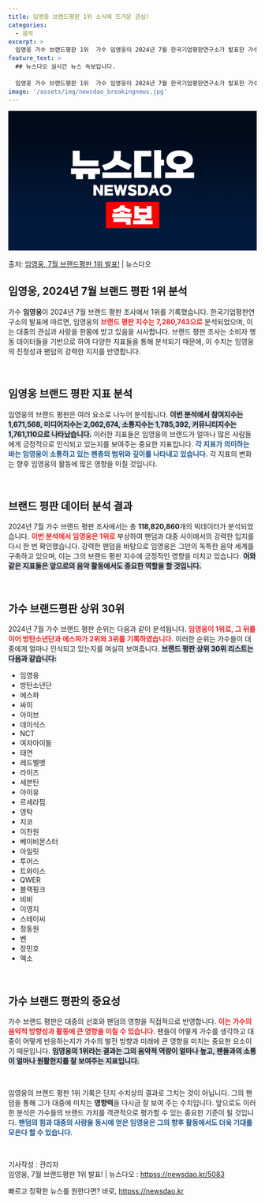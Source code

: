 ```yaml
---
title: 임영웅 브랜드평판 1위 소식에 뜨거운 관심!
categories:
  - 음악
excerpt: >
  임영웅 가수 브랜드평판 1위  가수 임영웅이 2024년 7월 한국기업평판연구소가 발표한 가수 브랜드평판 빅데…
feature_text: >
  ## 뉴스다오 실시간 뉴스 속보입니다.

  임영웅 가수 브랜드평판 1위  가수 임영웅이 2024년 7월 한국기업평판연구소가 발표한 가수 브랜드평판 빅데…
image: '/assets/img/newsdao_breakingnews.jpg'
---
```


![뉴스다오 속보](/assets/img/newsdao_breakingnews.jpg)

<p>출처: <a href="httpss://newsdao.kr/5083" rel="dofollow">임영웅, 7월 브랜드평판 1위 발표!</a> | 뉴스다오</p>

<h2 data-ke-size="size26">임영웅, 2024년 7월 브랜드 평판 1위 분석</h2>

<p data-ke-size="size16">가수 <b>임영웅</b>이 2024년 7월 브랜드 평판 조사에서 1위를 기록했습니다. 한국기업평판연구소의 발표에 따르면, 임영웅의 <b><span style="color: #ee2323;">브랜드 평판 지수는 7,280,743으로</span></b> 분석되었으며, 이는 대중의 관심과 사랑을 한몸에 받고 있음을 시사합니다. 브랜드 평판 조사는 소비자 행동 데이터들을 기반으로 하여 다양한 지표들을 통해 분석되기 때문에, 이 수치는 임영웅의 진정성과 팬덤의 강력한 지지를 반영합니다.</p>

<p data-ke-size="size16">&nbsp;</p>

<h2 data-ke-size="size26">임영웅 브랜드 평판 지표 분석</h2>

<p data-ke-size="size16">임영웅의 브랜드 평판은 여러 요소로 나누어 분석됩니다. <b><span style="background-color: #21538527;">이번 분석에서 참여지수는 1,671,568, 미디어지수는 2,062,674, 소통지수는 1,785,392, 커뮤니티지수는 1,761,110으로 나타났습니다.</span></b> 이러한 지표들은 임영웅의 브랜드가 얼마나 많은 사람들에게 긍정적으로 인식되고 있는지를 보여주는 중요한 지표입니다. <b><span style="color: #1a5490;">각 지표가 의미하는 바는 임영웅이 소통하고 있는 팬층의 범위와 깊이를 나타내고 있습니다.</span></b> 각 지표의 변화는 향후 임영웅의 활동에 많은 영향을 미칠 것입니다.</p>

<p data-ke-size="size16">&nbsp;</p>

<h2 data-ke-size="size26">브랜드 평판 데이터 분석 결과</h2>

<p data-ke-size="size16">2024년 7월 가수 브랜드 평판 조사에서는 총 <b>118,820,860</b>개의 빅데이터가 분석되었습니다. <b><span style="color: #ee2323;">이번 분석에서 임영웅은 1위로</span></b> 부상하여 팬덤과 대중 사이에서의 강력한 입지를 다시 한 번 확인했습니다. 강력한 팬덤을 바탕으로 임영웅은 그만의 독특한 음악 세계를 구축하고 있으며, 이는 그의 브랜드 평판 지수에 긍정적인 영향을 미치고 있습니다. <b><span style="background-color: #21538527;">이와 같은 지표들은 앞으로의 음악 활동에서도 중요한 역할을 할 것입니다.</span></b></p>

<p data-ke-size="size16">&nbsp;</p>

<h2 data-ke-size="size26">가수 브랜드평판 상위 30위</h2>

<p data-ke-size="size16">2024년 7월 가수 브랜드 평판 순위는 다음과 같이 분석됩니다. <b><span style="color: #ee2323;">임영웅이 1위로, 그 뒤를 이어 방탄소년단과 에스파가 2위와 3위를 기록하였습니다.</span></b> 이러한 순위는 가수들이 대중에게 얼마나 인식되고 있는지를 여실히 보여줍니다. <b><span style="background-color: #21538527;">브랜드 평판 상위 30위 리스트는 다음과 같습니다:</span></b></p>

<ul>
    <li>임영웅</li>
    <li>방탄소년단</li>
    <li>에스파</li>
    <li>싸이</li>
    <li>아이브</li>
    <li>데이식스</li>
    <li>NCT</li>
    <li>여자아이들</li>
    <li>태연</li>
    <li>레드벨벳</li>
    <li>라이즈</li>
    <li>세븐틴</li>
    <li>아이유</li>
    <li>르세라핌</li>
    <li>영탁</li>
    <li>지코</li>
    <li>이찬원</li>
    <li>베이비몬스터</li>
    <li>아일릿</li>
    <li>투어스</li>
    <li>트와이스</li>
    <li>QWER</li>
    <li>블랙핑크</li>
    <li>비비</li>
    <li>이영지</li>
    <li>스테이씨</li>
    <li>정동원</li>
    <li>벤</li>
    <li>장민호</li>
    <li>엑소</li>
</ul>

<p data-ke-size="size16">&nbsp;</p>

<h2 data-ke-size="size26">가수 브랜드 평판의 중요성</h2>

<p data-ke-size="size16">가수 브랜드 평판은 대중의 선호와 팬덤의 영향을 직접적으로 반영합니다. <b><span style="color: #ee2323;">이는 가수의 음악적 방향성과 활동에 큰 영향을 미칠 수 있습니다.</span></b> 팬들이 어떻게 가수를 생각하고 대중이 어떻게 반응하는지가 가수의 발전 방향과 미래에 큰 영향을 미치는 중요한 요소이기 때문입니다. <b><span style="background-color: #21538527;">임영웅의 1위라는 결과는 그의 음악적 역량이 얼마나 높고, 팬들과의 소통이 얼마나 원활한지를 잘 보여주는 지표입니다.</span></b></p>

<p data-ke-size="size16">&nbsp;</p>

<p data-ke-size="size16">임영웅의 브랜드 평판 1위 기록은 단지 수치상의 결과로 그치는 것이 아닙니다. 그의 팬덤을 통해 그가 대중에 미치는 <b>영향력</b>을 다시금 잘 보여 주는 수치입니다. 앞으로도 이러한 분석은 가수들의 브랜드 가치를 객관적으로 평가할 수 있는 중요한 기준이 될 것입니다. <b><span style="color: #1a5490;">팬덤의 힘과 대중의 사랑을 동시에 얻은 임영웅은 그의 향후 활동에서도 더욱 기대를 모은다 할 수 있습니다.</span></b></p>

<p data-ke-size="size16">&nbsp;</p>

<p data-ke-size="size16">기사작성 : 관리자<br/>
임영웅, 7월 브랜드평판 1위 발표! | 뉴스다오 : <a href="httpss://newsdao.kr/5083" target="_blank">httpss://newsdao.kr/5083</a></p> 

빠르고 정확한 뉴스를 원한다면? 바로, <a href="httpss://newsdao.kr" rel="dofollow">httpss://newsdao.kr</a>


